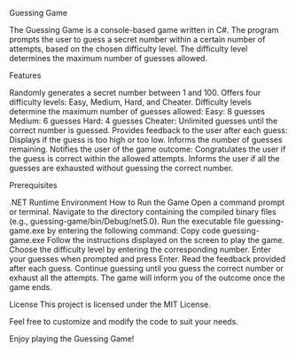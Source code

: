 Guessing Game

The Guessing Game is a console-based game written in C#. The program prompts the user to guess a secret number within a certain number of attempts, based on the chosen difficulty level. The difficulty level determines the maximum number of guesses allowed.

Features

Randomly generates a secret number between 1 and 100.
Offers four difficulty levels: Easy, Medium, Hard, and Cheater.
Difficulty levels determine the maximum number of guesses allowed:
Easy: 8 guesses
Medium: 6 guesses
Hard: 4 guesses
Cheater: Unlimited guesses until the correct number is guessed.
Provides feedback to the user after each guess:
Displays if the guess is too high or too low.
Informs the number of guesses remaining.
Notifies the user of the game outcome:
Congratulates the user if the guess is correct within the allowed attempts.
Informs the user if all the guesses are exhausted without guessing the correct number.


Prerequisites

.NET Runtime Environment
How to Run the Game
Open a command prompt or terminal.
Navigate to the directory containing the compiled binary files (e.g., guessing-game/bin/Debug/net5.0).
Run the executable file guessing-game.exe by entering the following command:
Copy code
guessing-game.exe
Follow the instructions displayed on the screen to play the game.
Choose the difficulty level by entering the corresponding number.
Enter your guesses when prompted and press Enter.
Read the feedback provided after each guess.
Continue guessing until you guess the correct number or exhaust all the attempts.
The game will inform you of the outcome once the game ends.

License
This project is licensed under the MIT License.

Feel free to customize and modify the code to suit your needs.

Enjoy playing the Guessing Game!
